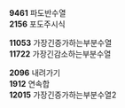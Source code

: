 **9461** 파도반수열  
**2156** 포도주시식  

**11053** 가장긴증가하는부분수열  
**11722** 가장긴감소하는부분수열  

**2096** 내려가기  
**1912** 연속합  
**12015** 가장긴증가하는부분수열2
